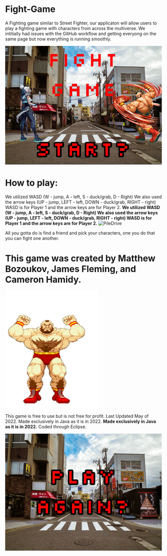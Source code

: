# Fight-Game
A Fighting game similar to Street Fighter,
our applicaton will allow users to play a fighting game with characters from across the multiverse.
We intitially had issues with the GitHub workflow and getting everyong on the same page but now everything is running smoothly. 

![Starting Screen](Startingscreen.png)
# How to play:
We utilized WASD (W - jump, A - left, S - duck/grab, D - Right)
We also used the arrow keys (UP - jump, LEFT - left, DOWN - duck/grab, RIGHT - right)
WASD is for Player 1 and the arrow keys are for Player 2.
**We utilized __WASD__ (W - jump, A - left, S - duck/grab, D - Right)
We also used the __arrow keys__ (UP - jump, LEFT - left, DOWN - duck/grab, RIGHT - right)
WASD is for __Player 1__ and the arrow keys are for __Player 2__.**
![PileDrive](Zangief-piledriver.gif)

All you gotta do is find a friend and pick your characters, one you do that you can fight one another. 
# This game was created by Matthew Bozoukov, James Fleming, and Cameron Hamidy. 
![Win](Zangeifwin.gif)

This game is free to use but is not free for profit. 
Last Updated May of 2022.
Made exclusively in Java as it is in 2022.
**Made __exclusively__ in Java as it is in 2022.**
Coded through Eclipse.

![Play Again](PlayAgain.png)


